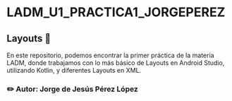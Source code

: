 # LADM_U1_PRACTICA1_JORGEPEREZ

## Layouts 📲

En este repositorio, podemos encontrar la primer práctica de la materia LADM, donde trabajamos con lo más básico de Layouts en Android Studio, utilizando Kotlin, y diferentes Layouts en XML.

### ✏️ Autor: Jorge de Jesús Pérez López
